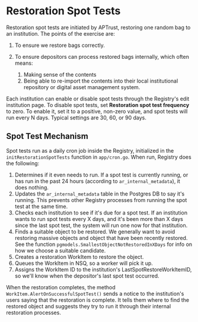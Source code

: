 # Restoration Spot Tests

Restoration spot tests are initiated by APTrust, restoring one random bag to an institution. The points of the exercise are:

1. To ensure we restore bags correctly.
2. To ensure depositors can process restored bags internally, which often means:

    1. Making sense of the contents
    1. Being able to re-import the contents into their local institutional repository or digital asset management system.

Each institution can enable or disable spot tests through the Registry's edit institution page. To disable spot tests, set **Restoration spot test frequency** to zero. To enable it, set it to a positive, non-zero value, and spot tests will run every N days. Typical settings are 30, 60, or 90 days.

## Spot Test Mechanism

Spot tests run as a daily cron job inside the Registry, initialized in the `initRestorationSpotTests` function in `app/cron.go`. When run, Registry does the following:

1. Determines if it even needs to run. If a spot test is currently running, or has run in the past 24 hours (according to `ar_internal_metadata`), it does nothing.
1. Updates the `ar_internal_metadata` table in the Postgres DB to say it's running. This prevents other Registry processes from running the spot test at the same time.
1. Checks each institution to see if it's due for a spot test. If an institution wants to run spot tests every X days, and it's been more than X days since the last spot test, the system will run one now for that institution.
1. Finds a suitable object to be restored. We generally want to avoid restoring massive objects and object that have been recently restored. See the function `pgmodels.SmallestObjectNotRestoredInXDays` for info on how we choose a suitable candidate.
1. Creates a restoration WorkItem to restore the object.
1. Queues the WorkItem in NSQ, so a worker will pick it up.
1. Assigns the WorkItem ID to the institution's LastSpotRestoreWorkItemID, so we'll know when the depositor's last spot test occurred.

When the restoration completes, the method `WorkItem.AlertOnSuccessfulSpotTest()` sends a notice to the institution's users saying that the restoration is complete. It tells them where to find the restored object and suggests they try to run it through their internal restoration processes.
